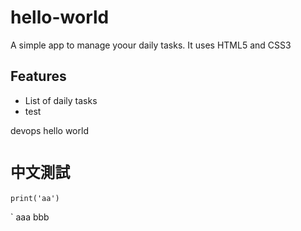# hello-world
A simple app to manage yoour daily tasks.
It uses HTML5 and CSS3

## Features
* List of daily tasks
* test

devops hello world
# `中文測試` #
`print('aa')`


`
aaa
bbb

